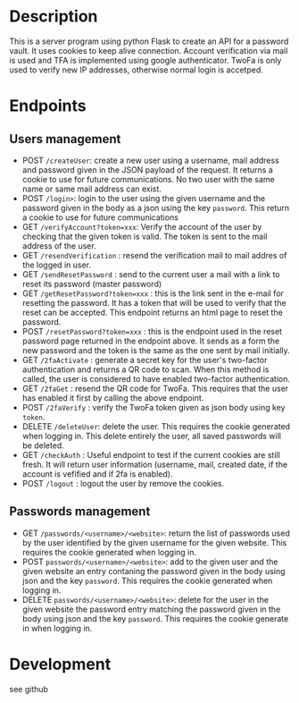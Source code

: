 # Description

This is a server program using python Flask to create an API for a password vault. It uses cookies to keep alive connection. Account verification via mail is used and TFA is implemented using google authenticator. TwoFa is only used to verify new IP addresses, otherwise normal login is accetped.

# Endpoints

## Users management
- POST `/createUser`: create a new user using a username, mail address and password given in the JSON payload of the request. It returns a cookie to use for future communications. No two user with the same name or same mail address can exist.
- POST `/login>`: login to the user using the given username and the password given in the body as a json using the key `password`. This return a cookie to use for future communications
- GET `/verifyAccount?token=xxx`: Verify the account of the user by checking that the given token is valid. The token is sent to the mail address of the user. 
- GET `/resendVerification` : resend the verification mail to mail addres of the logged in user.
- GET `/sendResetPassword` : send to the current user a mail with a link to reset its password (master password)
- GET `/getResetPassword?token=xxx` : this is the link sent in the e-mail for resetting the password. It has a token that will be used to verify that the reset can be accepted. This endpoint returns an html page to reset the password.
- POST `/resetPassword?token=xxx` : this is the endpoint used in the reset password page returned in the endpoint above. It sends as a form the new password and the token is the same as the one sent by mail initially.
- GET `/2faActivate` : generate a secret key for the user's two-factor authentication and returns a QR code to scan. When this method is called, the user is considered to have enabled two-factor authentication.
- GET `/2faGet` : resend the QR code for TwoFa. This requires that the user has enabled it first by calling the above endpoint.
- POST `/2faVerify` : verify the TwoFa token given as json body using key `token`.
- DELETE `/deleteUser`: delete the user. This requires the cookie generated when logging in. This delete entirely the user, all saved passwords will be deleted.
- GET `/checkAuth` : Useful endpoint to test if the current cookies are still fresh. It will return user information (username, mail, created date, if the account is vefified and if 2fa is enabled).
- POST `/logout` : logout the user by remove the cookies.

## Passwords management

- GET `/passwords/<username>/<website>`: return the list of passwords used by the user identified by the given username for the given website. This requires the cookie generated when logging in.
- POST `passwords/<username>/<website>`: add to the given user and the given website an entry contaning the password given in the body using json and the key `password`. This requires the cookie generated when logging in.
- DELETE `passwords/<username>/<website>`: delete for the user in the given website the password entry matching the password given in the body using json and the key `password`. This requires the cookie generate in when logging in. 

# Development

see github